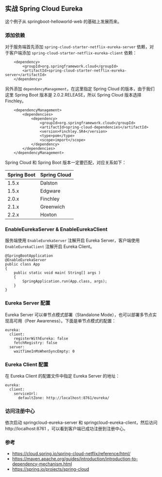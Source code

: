 ## 实战 Spring Cloud Eureka

这个例子从 springboot-helloworld-web 的基础上发展而来。

### 添加依赖

对于服务端首先添加 `spring-cloud-starter-netflix-eureka-server` 依赖，对于客户端添加 `spring-cloud-starter-netflix-eureka-client` 依赖：

```
    <dependency>
        <groupId>org.springframework.cloud</groupId>
        <artifactId>spring-cloud-starter-netflix-eureka-server</artifactId>
    </dependency>
```

另外添加 `dependencyManagement`，在这里指定 Spring Cloud 的版本，由于我们这里 Spring Boot 版本是 2.0.2.RELEASE，所以 Spring Cloud 版本选择 Finchley。

```
	<dependencyManagement>
		<dependencies>
			<dependency>
				<groupId>org.springframework.cloud</groupId>
				<artifactId>spring-cloud-dependencies</artifactId>
				<version>Finchley.SR4</version>
				<type>pom</type>
				<scope>import</scope>
			</dependency>
		</dependencies>
	</dependencyManagement>
```

Spring Cloud 和 Spring Boot 版本一定要匹配，对应关系如下：

|Spring Boot|Spring Cloud|
|-----------|------------|
|1.5.x      |Dalston|
|1.5.x      |Edgware|
|2.0.x      |Finchley|
|2.1.x      |Greenwich|
|2.2.x      |Hoxton|

### EnableEurekaServer & EnableEurekaClient

服务端使用 `EnableEurekaServer` 注解开启 Eureka Server，客户端使用 `EnableEurekaClient` 注解开启 Eureka Client。

```
@SpringBootApplication
@EnableEurekaServer
public class App 
{
    public static void main( String[] args )
    {
        SpringApplication.run(App.class, args);
    }
}
```

### Eureka Server 配置

Eureka Server 可以单节点模式部署（Standalone Mode），也可以部署多节点实现高可用（Peer Awareness）。下面是单节点模式的配置：

```
eureka:
  client:
    registerWithEureka: false
    fetchRegistry: false
  server:
    waitTimeInMsWhenSyncEmpty: 0
```

### Eureka Client 配置

在 Eureka Client 的配置文件中指定 Eureka Server 的地址：

```
eureka:
  client:
    serviceUrl:
      defaultZone: http://localhost:8761/eureka/
```

### 访问注册中心

依次启动 springcloud-eureka-server 和 springcloud-eureka-client，然后访问 http://localhost:8761 ，可以看到客户端已成功注册到注册中心。

### 参考

* https://cloud.spring.io/spring-cloud-netflix/reference/html/
* https://maven.apache.org/guides/introduction/introduction-to-dependency-mechanism.html
* https://spring.io/projects/spring-cloud